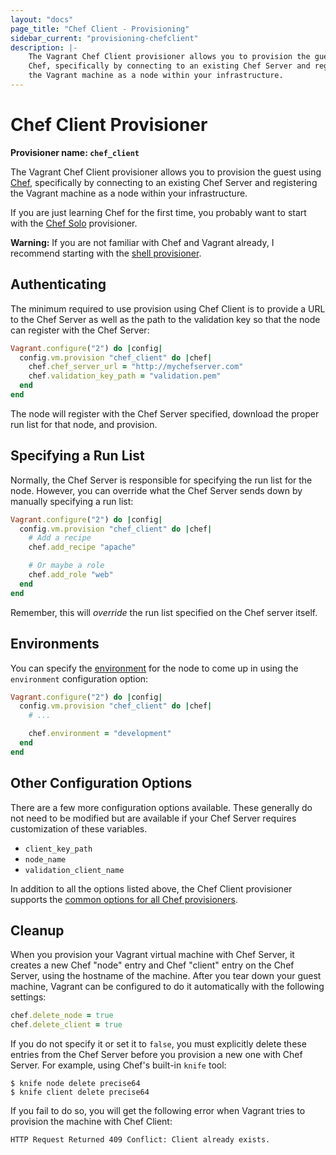 ```yaml
---
layout: "docs"
page_title: "Chef Client - Provisioning"
sidebar_current: "provisioning-chefclient"
description: |-
	The Vagrant Chef Client provisioner allows you to provision the guest using
	Chef, specifically by connecting to an existing Chef Server and registering
	the Vagrant machine as a node within your infrastructure.
---
```


# Chef Client Provisioner

**Provisioner name: `chef_client`**

The Vagrant Chef Client provisioner allows you to provision the guest using
[Chef](https://www.chef.io/chef/), specifically by connecting
to an existing Chef Server and registering the Vagrant machine as a
node within your infrastructure.

If you are just learning Chef for the first time, you probably want
to start with the [Chef Solo](/docs/provisioning/chef_solo.html)
provisioner.

<div class="alert alert-warning">
	<strong>Warning:</strong> If you are not familiar with Chef and Vagrant already,
	I recommend starting with the <a href="/docs/provisioning/shell.html">shell
	provisioner</a>.
</div>

## Authenticating

The minimum required to use provision using Chef Client is to provide
a URL to the Chef Server as well as the path to the validation key so
that the node can register with the Chef Server:

```ruby
Vagrant.configure("2") do |config|
  config.vm.provision "chef_client" do |chef|
    chef.chef_server_url = "http://mychefserver.com"
    chef.validation_key_path = "validation.pem"
  end
end
```

The node will register with the Chef Server specified, download the
proper run list for that node, and provision.

## Specifying a Run List

Normally, the Chef Server is responsible for specifying the run list
for the node. However, you can override what the Chef Server sends
down by manually specifying a run list:

```ruby
Vagrant.configure("2") do |config|
  config.vm.provision "chef_client" do |chef|
    # Add a recipe
    chef.add_recipe "apache"

    # Or maybe a role
    chef.add_role "web"
  end
end
```

Remember, this will _override_ the run list specified on the Chef
server itself.

## Environments

You can specify the [environment](https://docs.chef.io/environments.html)
for the node to come up in using the `environment` configuration option:

```ruby
Vagrant.configure("2") do |config|
  config.vm.provision "chef_client" do |chef|
    # ...

    chef.environment = "development"
  end
end
```

## Other Configuration Options

There are a few more configuration options available. These generally do not
need to be modified but are available if your Chef Server requires customization
of these variables.

* `client_key_path`
* `node_name`
* `validation_client_name`

In addition to all the options listed above, the Chef Client provisioner supports
the [common options for all Chef provisioners](/docs/provisioning/chef_common.html).

## Cleanup

When you provision your Vagrant virtual machine with Chef Server, it creates a
new Chef "node" entry and Chef "client" entry on the Chef Server, using the
hostname of the machine. After you tear down your guest machine, Vagrant can be
configured to do it automatically with the following settings:

```ruby
chef.delete_node = true
chef.delete_client = true
```

If you do not specify it or set it to `false`, you must explicitly delete these
entries from the Chef Server before you provision a new one with Chef Server.
For example, using Chef's built-in `knife` tool:

```
$ knife node delete precise64
$ knife client delete precise64
```

If you fail to do so, you will get the following error when Vagrant
tries to provision the machine with Chef Client:

```
HTTP Request Returned 409 Conflict: Client already exists.
```
